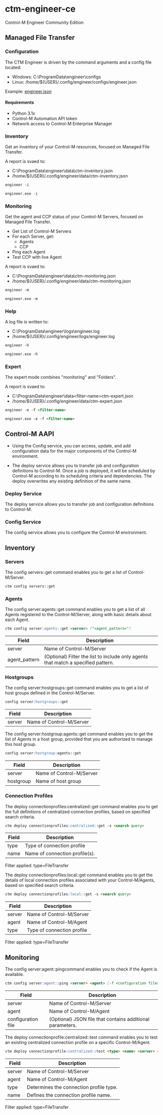 # ctm-engineer-ce
Control-M Engineer Community Edition

## Managed File Transfer

### Configuration

The CTM Engineer is driven by the command arguments and a config file located:
- Windows: C:\ProgramData\engineer\configs
- Linux: /home/${USER}/.config/engineer/configs/engineer.json

Example: [engineer.json](example/engineer.json)

#### Requirements

- Python 3.1x
- Control-M Automation API token
- Network access to Control-M Enterprise Manager

### Inventory

Get an inventory of your Control-M resources, focused on Managed File Transfer.

A report is svaed to:
- C:\ProgramData\engineer\data\ctm-inventory.json
- /home/${USER}/.config/engineer/data/ctm-inventory.json


``` markdown title="Linux"
engineer -i
```

``` markdown title="Windows"
engineer.exe -i
```

### Monitoring

Get the agent and CCP status of your Control-M Servers, focused on Managed File Transfer.

- Get List of Control-M Servers
- For each Server, get:
    - Agents
    - CCP
- Ping each Agent
- Test CCP with live Agent

A report is svaed to:
- C:\ProgramData\engineer\data\ctm-monitoring.json
- /home/${USER}/.config/engineer/data/ctm-monitoring.json


``` markdown title="Linux"
engineer -m
```

``` markdown title="Windows"
engineer.exe -m
```

### Help

A log file is written to: 
- C:\ProgramData\engineer\logs\engineer.log
- /home/${USER}/.config/engineer/logs/engineer.log

``` markdown title="Linux"
engineer -h
```

``` markdown title="Windows"
engineer.exe -h
```

### Expert

The expert mode combines "monitoring" and "Folders".

A report is svaed to:
- C:\ProgramData\engineer\data\<filter-name>ctm-expert.json
- /home/${USER}/.config/engineer/data/<filter-name>ctm-expert.json

``` markdown title="Linux"
engineer -e -f <filter-name>
```

``` markdown title="Windows"
engineer.exe -e -f <filter-name>
```


## Control-M AAPI

- Using the Config service, you can access, update, and add configuration data for the major components of the Control-M environment.

- The deploy service allows you to transfer job and configuration definitions to Control-M. Once a job is deployed, it will be scheduled by Control-M according to its scheduling criteria and dependencies. The deploy overwrites any existing definition of the same name. 

### Deploy Service

The deploy service allows you to transfer job and configuration definitions to Control-M. 

### Config Service

The config service allows you to configure the Control-M environment.

## Inventory

### Servers

The config servers::get command enables you to get a list of Control-M/Server.

``` markdown title="Get all Control-M Servers"
ctm config servers::get
```

### Agents

The config server:agents::get command enables you to get a list of all Agents registered to the Control-M/Server, along with basic details about each Agent. 

``` markdown title="Get all Control-M Agents"
ctm config server:agents::get <server> ["<agent_pattern>"]
```

| Field	| Description |
| ------------- | ------------- |
| server | Name of Control-M/Server |
| agent_pattern | (Optional) Filter the list to include only agents that match a specified pattern. |


### Hostgroups

The config server:hostgroups::get command enables you to get a list of host groups defined in the Control-M/Server. 

``` markdown title="Returns a list of host groups defined in the Control-M/Server."
config server:hostgroups::get
```

| Field	| Description |
| ------------- | ------------- |
| server | Name of Control-M/Server |


The config server:hostgroup:agents::get command enables you to get the list of Agents in a host group, provided that you are authorized to manage this host group. 

``` markdown title="Returns a list of agents of a host group (provided that you are authorized to manage this host group)"
config server:hostgroup:agents::get
```

| Field	| Description |
| ------------- | ------------- |
| server | Name of Control-M/Server |
| hostgroup | Name of host group |

### Connection Profiles

The deploy connectionprofiles:centralized::get command enables you to get the full definitions of centralized connection profiles, based on specified search criteria.

``` markdown title="Get centralized deployed connection profile"
ctm deploy connectionprofiles:centralized::get -s <search query>
```

| Field	| Description |
| ------------- | ------------- |
| type | Type of connection profile |
| name | Name of connection profile(s). |

Filter applied: type=FileTransfer

The deploy connectionprofiles:local::get command enables you to get the details of local connection profiles associated with your Control-M/Agents, based on specified search criteria.

``` markdown title="Returns the details of local connection profiles associated with your Control-M/Agents, based on specified search criteria."
ctm deploy connectionprofiles:local::get -s <search query>
```

| Field	| Description |
| ------------- | ------------- |
| server | Name of Control-M/Server |
| agent | Name of Control-M/Agent |
| type | Type of connection profile |


Filter applied: type=FileTransfer


## Monitoring

The config server:agent::pingcommand enables you to check if the Agent is available.

``` markdown title="Checks if the Control-M/Agent is available."
ctm config server:agent::ping <server> <agent> [-f <configuration file>]
```

| Field	| Description |
| ------------- | ------------- |
| server | Name of Control-M/Server |
| agent | Name of Control-M/Agent |
| configuration file | (Optional) JSON file that contains additional parameters. |


The deploy connectionprofile:centralized::test command enables you to test an existing centralized connection profile on a specific Control-M/Agent.

``` markdown title="The deploy connectionprofile:centralized::test command enables you to test an existing centralized connection profile on a specific Control-M/Agent."
ctm deploy connectionprofile:centralized::test <type> <name> <server> <agent>
```

| Field	| Description |
| ------------- | ------------- |
| server | Name of Control-M/Server |
| agent | Name of Control-M/Agent |
| type | Determines the connection profile type. |
| name | Defines the connection profile name.  |

Filter applied: type=FileTransfer




